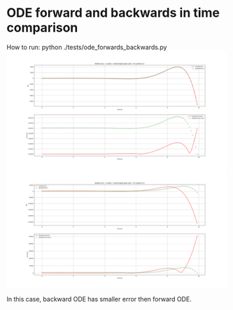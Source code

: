 # ODE forward and backwards in time comparison

How to run:
python ./tests/ode_forwards_backwards.py
![ODE forwards in time and backwards in time comparison when dt = 0.1](./tests/ode-comparison-small-dt.png)
![ODE forwards in time and backwards in time comparison when dt = 0.1](./tests/ode-comparison-large-dt.png)

In this case, backward ODE has smaller error then forward ODE.
